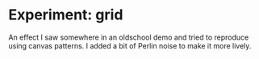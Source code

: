 <!--
  id: 2561
  date: 2014-04-24
  modified: 2015-10-25
  slug: experiment-grid
  type: post
  excerpt: <p>An effect I saw somewhere in an oldschool demo and tried to reproduce using canvas patterns. I added a bit of Perlin noise to make it more lively.</p>
  categories: uncategorized
  tags: Perlin Noise, cool shit, experiment
  inCv: 
  inPortfolio: 
  dateFrom: 
  dateTo: 
  related: experiment-bezier experiment-blob experiment-boids experiment-clouds experiment-ff experiment-fire experiment-flowfield experiment-glass experiment-grid experiment-heart experiment-marbles experiment-plasma experiment-radialdifference experiment-snow experiment-spiralmap experiment-starzoom experiment-touches experiment-vertical experiment-voronoi
-->

# Experiment: grid

<p>An effect I saw somewhere in an oldschool demo and tried to reproduce using canvas patterns. I added a bit of Perlin noise to make it more lively.</p>
<p><!--more--></p>
<pre><code data-language="javascript" data-src="/static/experiment/grid.js"></code></pre>
